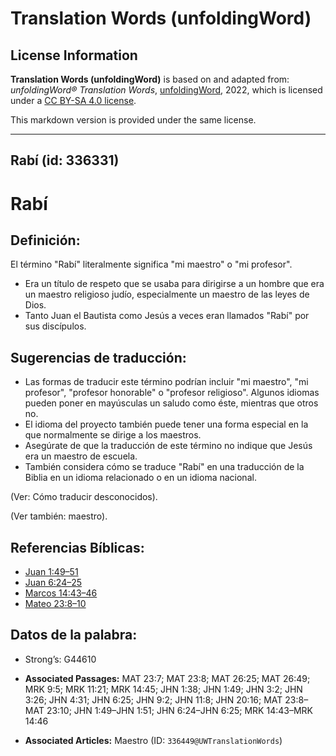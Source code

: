 # Translation Words (unfoldingWord)

## License Information

**Translation Words (unfoldingWord)** is based on and adapted from: _unfoldingWord® Translation Words_, [unfoldingWord](https://unfoldingword.org/utw), 2022, which is licensed under a [CC BY-SA 4.0 license](https://creativecommons.org/licenses/by-sa/4.0/legalcode.en).

This markdown version is provided under the same license.



--------------------------------

## Rabí (id: 336331)

Rabí
====

Definición:
-----------

El término "Rabí" literalmente significa "mi maestro" o "mi profesor".

* Era un título de respeto que se usaba para dirigirse a un hombre que era un maestro religioso judío, especialmente un maestro de las leyes de Dios.
* Tanto Juan el Bautista como Jesús a veces eran llamados "Rabí" por sus discípulos.

Sugerencias de traducción:
--------------------------

* Las formas de traducir este término podrían incluir "mi maestro", "mi profesor", "profesor honorable" o "profesor religioso". Algunos idiomas pueden poner en mayúsculas un saludo como éste, mientras que otros no.
* El idioma del proyecto también puede tener una forma especial en la que normalmente se dirige a los maestros.
* Asegúrate de que la traducción de este término no indique que Jesús era un maestro de escuela.
* También considera cómo se traduce "Rabí" en una traducción de la Biblia en un idioma relacionado o en un idioma nacional.

(Ver: Cómo traducir desconocidos).

(Ver también: maestro).

Referencias Bíblicas:
---------------------

* [Juan 1:49–51](https://ref.ly/John1:49-John1:51)
* [Juan 6:24–25](https://ref.ly/John6:24-John6:25)
* [Marcos 14:43–46](https://ref.ly/Mark14:43-Mark14:46)
* [Mateo 23:8–10](https://ref.ly/Matt23:8-Matt23:10)

Datos de la palabra:
--------------------

* Strong’s: G44610

* **Associated Passages:** MAT 23:7; MAT 23:8; MAT 26:25; MAT 26:49; MRK 9:5; MRK 11:21; MRK 14:45; JHN 1:38; JHN 1:49; JHN 3:2; JHN 3:26; JHN 4:31; JHN 6:25; JHN 9:2; JHN 11:8; JHN 20:16; MAT 23:8–MAT 23:10; JHN 1:49–JHN 1:51; JHN 6:24–JHN 6:25; MRK 14:43–MRK 14:46
* **Associated Articles:** Maestro (ID: `336449@UWTranslationWords`)

